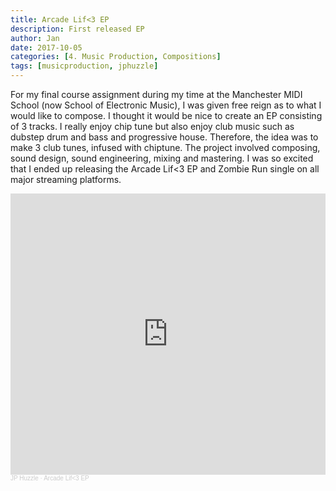 ```yaml
---
title: Arcade Lif<3 EP
description: First released EP
author: Jan
date: 2017-10-05
categories: [4. Music Production, Compositions]
tags: [musicproduction, jphuzzle]
---
```


For my final course assignment during my time at the Manchester MIDI School (now School of Electronic Music), I was given free reign as to what I would like to compose. I thought it would be nice to create an EP consisting of 3 tracks. I really enjoy chip tune but also enjoy club music such as dubstep drum and bass and progressive house. Therefore, the idea was to make 3 club tunes, infused with chiptune.
The project involved composing, sound design, sound engineering, mixing and mastering.
I was so excited that I ended up releasing the Arcade Lif<3 EP and Zombie Run single on all major streaming platforms.

<iframe width="100%" height="450" scrolling="no" frameborder="no" allow="autoplay" src="https://w.soundcloud.com/player/?url=https%3A//api.soundcloud.com/playlists/345516934&color=%23ff5500&auto_play=false&hide_related=false&show_comments=true&show_user=true&show_reposts=false&show_teaser=true"></iframe><div style="font-size: 10px; color: #cccccc;line-break: anywhere;word-break: normal;overflow: hidden;white-space: nowrap;text-overflow: ellipsis; font-family: Interstate,Lucida Grande,Lucida Sans Unicode,Lucida Sans,Garuda,Verdana,Tahoma,sans-serif;font-weight: 100;"><a href="https://soundcloud.com/jphuzzle-1" title="JP Huzzle" target="_blank" style="color: #cccccc; text-decoration: none;">JP Huzzle</a> · <a href="https://soundcloud.com/jphuzzle-1/sets/arcadelifeep" title="Arcade Lif&lt;3 EP" target="_blank" style="color: #cccccc; text-decoration: none;">Arcade Lif&lt;3 EP</a></div>
